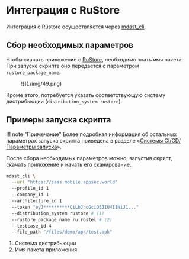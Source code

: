 # Интеграция с RuStore

Интеграция с Rustore осуществляется через [mdast_cli](https://github.com/Dynamic-Mobile-Security/mdast-cli).

## Сбор необходимых параметров

Чтобы скачать приложение с [RuStore](https://www.rustore.ru/), необходимо знать имя пакета. При запуске скрипта оно передается с параметром `rustore_package_name`.

<figure markdown>![](./img/49.png)</figure>

Кроме этого, потребуется указать соответствующую систему дистрибьюции (`distribution_system rustore`).

## Примеры запуска скрипта

!!! note "Примечание"
    Более подробная информация об остальных параметрах запуска скрипта приведена в разделе «[Системы CI/CD/Параметры запуска](./sistemy_ci_cd.md#_4)».

После сбора необходимых параметров можно, запустив скрипт, скачать приложение и начать его сканирование.

``` bash hl_lines="7 8"
mdast_cli \
  --url "https://saas.mobile.appsec.world"
  --profile_id 1
  --company_id 1
  --architecture_id 1
  --token "eyJ**********QiLbJhcGciO5JIU4I1NiJ1..."
  --distribution_system rustore # (1)
  --rustore_package_name ru.rostel # (2)
  --testcase_id 4
  --file_path "/files/demo/apk/test.apk"
```

1. Система дистрибьюции
2. Имя пакета приложения